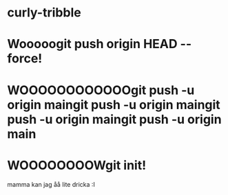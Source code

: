 # curly-tribble
# Wooooogit push origin HEAD --force!
# WOOOOOOOOOOOOgit push -u origin maingit push -u origin maingit push -u origin maingit push -u origin main
# WOOOOOOOOWgit init!
mamma kan jag åå lite dricka :I
